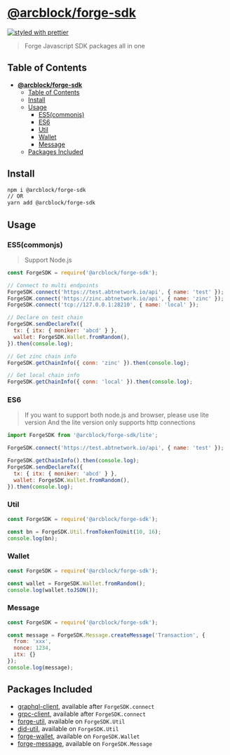 # [**@arcblock/forge-sdk**](https://github.com/arcblock/forge-js)

[![styled with prettier](https://img.shields.io/badge/styled_with-prettier-ff69b4.svg)](https://github.com/prettier/prettier)

> Forge Javascript SDK packages all in one


## Table of Contents

- [**@arcblock/forge-sdk**](#arcblockforge-sdk)
  - [Table of Contents](#table-of-contents)
  - [Install](#install)
  - [Usage](#usage)
    - [ES5(commonjs)](#es5commonjs)
    - [ES6](#es6)
    - [Util](#util)
    - [Wallet](#wallet)
    - [Message](#message)
  - [Packages Included](#packages-included)


## Install

```sh
npm i @arcblock/forge-sdk
// OR
yarn add @arcblock/forge-sdk
```


## Usage

### ES5(commonjs)

> Support Node.js

```js
const ForgeSDK = require('@arcblock/forge-sdk');

// Connect to multi endpoints
ForgeSDK.connect('https://test.abtnetwork.io/api', { name: 'test' });
ForgeSDK.connect('https://zinc.abtnetwork.io/api', { name: 'zinc' });
ForgeSDK.connect('tcp://127.0.0.1:28210', { name: 'local' });

// Declare on test chain
ForgeSDK.sendDeclareTx({
  tx: { itx: { moniker: 'abcd' } },
  wallet: ForgeSDK.Wallet.fromRandom(),
}).then(console.log);

// Get zinc chain info
ForgeSDK.getChainInfo({ conn: 'zinc' }).then(console.log);

// Get local chain info
ForgeSDK.getChainInfo({ conn: 'local' }).then(console.log);
```

### ES6

> If you want to support both node.js and browser, please use lite version
> And the lite version only supports http connections

```js
import ForgeSDK from '@arcblock/forge-sdk/lite';

ForgeSDK.connect('https://test.abtnetwork.io/api', { name: 'test' });

ForgeSDK.getChainInfo().then(console.log);
ForgeSDK.sendDeclareTx({
  tx: { itx: { moniker: 'abcd' } },
  wallet: ForgeSDK.Wallet.fromRandom(),
}).then(console.log);
```

### Util

```javascript
const ForgeSDK = require('@arcblock/forge-sdk');

const bn = ForgeSDK.Util.fromTokenToUnit(10, 16);
console.log(bn);
```

### Wallet

```javascript
const ForgeSDK = require('@arcblock/forge-sdk');

const wallet = ForgeSDK.Wallet.fromRandom();
console.log(wallet.toJSON());
```

### Message

```javascript
const ForgeSDK = require('@arcblock/forge-sdk');

const message = ForgeSDK.Message.createMessage('Transaction', {
  from: 'xxx',
  nonce: 1234,
  itx: {}
});
console.log(message);
```


## Packages Included

* [graphql-client](https://www.npmjs.com/package/@arcblock/graphql-client), available after `ForgeSDK.connect`
* [grpc-client](https://www.npmjs.com/package/@arcblock/grpc-client), available after `ForgeSDK.connect`
* [forge-util](https://www.npmjs.com/package/@arcblock/forge-util), available on `ForgeSDK.Util`
* [did-util](https://www.npmjs.com/package/@arcblock/did-util), available on `ForgeSDK.Util`
* [forge-wallet](https://www.npmjs.com/package/@arcblock/forge-wallet), available on `ForgeSDK.Wallet`
* [forge-message](https://www.npmjs.com/package/@arcblock/forge-message), available on `ForgeSDK.Message`
